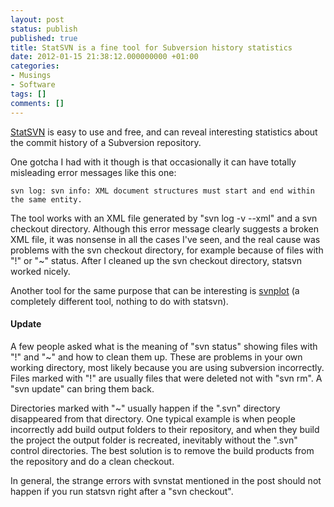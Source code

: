 ```yaml
---
layout: post
status: publish
published: true
title: StatSVN is a fine tool for Subversion history statistics
date: 2012-01-15 21:38:12.000000000 +01:00
categories:
- Musings
- Software
tags: []
comments: []
---
```

<a href="http://statsvn.org/">StatSVN</a> is easy to use and free, and can reveal interesting statistics about the commit history of a Subversion repository.

One gotcha I had with it though is that occasionally it can have totally misleading error messages like this one:

```
svn log: svn info: XML document structures must start and end within the same entity.
```

The tool works with an XML file generated by "svn log -v --xml" and a svn checkout directory. Although this error message clearly suggests a broken XML file, it was nonsense in all the cases I've seen, and the real cause was problems with the svn checkout directory, for example because of files with "!" or "~" status. After I cleaned up the svn checkout directory, statsvn worked nicely.

Another tool for the same purpose that can be interesting is <a href="http://code.google.com/p/svnplot/">svnplot</a> (a completely different tool, nothing to do with statsvn).
<h4>Update</h4>
A few people asked what is the meaning of "svn status" showing files with "!" and "~" and how to clean them up. These are problems in your own working directory, most likely because you are using subversion incorrectly. Files marked with "!" are usually files that were deleted not with "svn rm". A "svn update" can bring them back.

Directories marked with "~" usually happen if the ".svn" directory disappeared from that directory. One typical example is when people incorrectly add build output folders to their repository, and when they build the project the output folder is recreated, inevitably without the ".svn" control directories. The best solution is to remove the build products from the repository and do a clean checkout.

In general, the strange errors with svnstat mentioned in the post should not happen if you run statsvn right after a "svn checkout".
